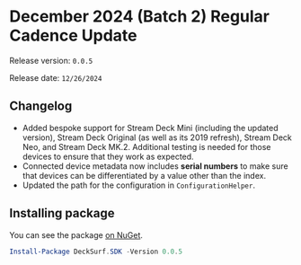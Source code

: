 # December 2024 (Batch 2) Regular Cadence Update

Release version: `0.0.5`

Release date: `12/26/2024`

## Changelog

- Added bespoke support for Stream Deck Mini (including the updated version), Stream Deck Original (as well as its 2019 refresh), Stream Deck Neo, and Stream Deck MK.2. Additional testing is needed for those devices to ensure that they work as expected.
- Connected device metadata now includes **serial numbers** to make sure that devices can be differentiated by a value other than the index.
- Updated the path for the configuration in `ConfigurationHelper`.

## Installing package

You can see the package [on NuGet](https://www.nuget.org/packages/DeckSurf.SDK/).

```powershell
Install-Package DeckSurf.SDK -Version 0.0.5
```
